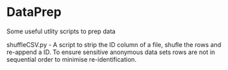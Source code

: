 # DataPrep
Some 
useful utlity scripts to prep data



shuffleCSV.py - A script to strip the ID column of a file, shufle the rows and re-append a ID. To ensure sensitive anonymous data sets rows are not in sequential order to minimise re-identification.

